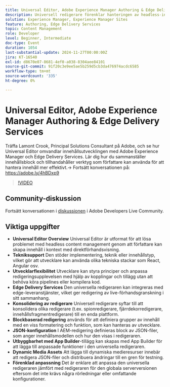 ```yaml
---
title: Universal Editor, Adobe Experience Manager Authoring & Edge Delivery Services
description: Universell redigerare förenklar hanteringen av headless-innehåll genom stöd för olika tekniklösningar, som erbjuder sammanhangsberoende förhandsgranskningar, konsolidering av flera redigerare och möjliggör enkel anpassning via JSON-konfiguration och App Builder-tillägg.
solution: Experience Manager, Experience Manager Sites
feature: Authoring, Edge Delivery Services
topic: Content Management
role: Developer
level: Beginner, Intermediate
doc-type: Event
duration: 1054
last-substantial-update: 2024-11-27T00:00:00Z
jira: KT-16540
exl-id: d8670e07-8681-4ef0-a038-8304aee84101
source-git-commit: 91f20c3e9ee5ae5b259d5cb3da476974acdc6585
workflow-type: tm+mt
source-wordcount: '335'
ht-degree: 0%

---
```


# Universal Editor, Adobe Experience Manager Authoring &amp; Edge Delivery Services

Träffa Lamont Crook, Principal Solutions Consultant på Adobe, och se hur Universal Editor omvandlar innehållsutvecklingen med Adobe Experience Manager och Edge Delivery Services. Lär dig hur du sammanställer innehållsblock och tillhandahåller verktyg som författare kan använda för att hantera innehåll mer effektivt.→ Fortsätt konversationen på: https://adobe.ly/4hBDxp9

>[!VIDEO](https://video.tv.adobe.com/v/3439423/?learn=on&enablevpops)

## Community-diskussion

Fortsätt konversationen i [diskussionen](https://adobe.ly/4hBDxp9) i Adobe Developers Live Community.

## Viktiga uppgifter

* **Universal Editor Overview** Universal Editor är utformat för att lösa problemet med headless content management genom att författare kan skapa innehåll i kontext med direktförhandsvisning. &#x200B;
* **Tekniksupport** Den stöder implementering, teknik eller innehållstyp, vilket gör att utvecklare kan använda olika tekniska stackar som React, Angular osv. &#x200B;
* **Utvecklarflexibilitet** Utvecklare kan styra principer och anpassa redigeringsupplevelsen med hjälp av kopplingar och tillägg utan att behöva köra pipelines eller kompilera kod. &#x200B;
* **Edge Delivery Services** Den universella redigeraren kan integreras med edge-leveranstjänster, vilket ger redigering av live-förhandsgranskning i sitt sammanhang. &#x200B;
* **Konsolidering av redigerare** Universell redigerare syftar till att konsolidera olika redigerare (t.ex. spionredigerare, fjärrdekorredigerare, innehållsfragmentredigerare) till en enda plattform. &#x200B;
* **Blockbaserad redigering** används för att definiera grupper av innehåll med en viss formatering och funktion, som kan hanteras av utvecklare. &#x200B;
* **JSON-konfiguration** I AEM-redigering definieras block av JSON-filer, som anger innehållsmodellen och hur den visas i redigeraren. &#x200B;
* **Utbyggbarhet med App Builder**-tillägg kan skapas med App Builder för att lägga till anpassade funktioner i den universella redigeraren. &#x200B;
* **Dynamic Media Assets** Att lägga till dynamiska medieresurser innebär att redigera JSON-filer och distribuera ändringar till en gren för testning.
* **Förenklad anpassning** Det är enklare att anpassa den universella redigeraren jämfört med redigeraren för den globala serverversionen eftersom det inte krävs några rörledningar eller omfattande konfigurationer. &#x200B;
